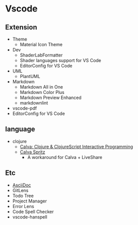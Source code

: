 # Vscode

## Extension

- Theme
  - Material Icon Theme
- Dev
  - ShaderLabFormatter
  - Shader languages support for VS Code
  - EditorConfig for VS Code
- UML
  - PlantUML
- Markdown
  - Markdown All in One
  - Markdown Color Plus
  - Markdown Preview Enhanced
  - markdownlint
- vscode-pdf
- EditorConfig for VS Code

## language

- clojure
  - [Calva: Clojure & ClojureScript Interactive Programming](https://marketplace.visualstudio.com/items?itemName=betterthantomorrow.calva)
  - [Calva Spritz](https://marketplace.visualstudio.com/items?itemName=betterthantomorrow.calva-spritz)
    - A workaround for Calva + LiveShare

## Etc

- [AsciiDoc](https://marketplace.visualstudio.com/items?itemName=asciidoctor.asciidoctor-vscode)
- GitLens
- Todo Tree
- Project Manager
- Error Lens
- Code Spell Checker
- vscode-hanspell